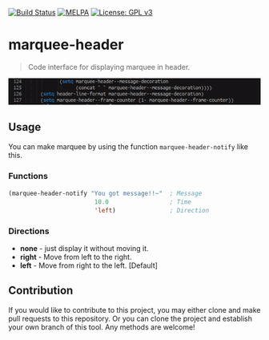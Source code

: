 [![Build Status](https://travis-ci.com/jcs090218/marquee-header.svg?branch=master)](https://travis-ci.com/jcs090218/marquee-header)
[![MELPA](https://melpa.org/packages/marquee-header-badge.svg)](https://melpa.org/#/marquee-header)
[![License: GPL v3](https://img.shields.io/badge/License-GPL%20v3-blue.svg)](https://www.gnu.org/licenses/gpl-3.0)


# marquee-header
> Code interface for displaying marquee in header.

<p align="center">
  <img src="./screenshot/demo.gif"/>
</p>


## Usage

You can make marquee by using the function `marquee-header-notify` like this.

### Functions

```el
(marquee-header-notify "You got message!!~"  ; Message
                        10.0                 ; Time
                        'left)               ; Direction
```

### Directions

* **none** - just display it without moving it.
* **right** - Move from left to the right.
* **left** - Move from right to the left.  [Default]


## Contribution

If you would like to contribute to this project, you may either
clone and make pull requests to this repository. Or you can
clone the project and establish your own branch of this tool.
Any methods are welcome!
